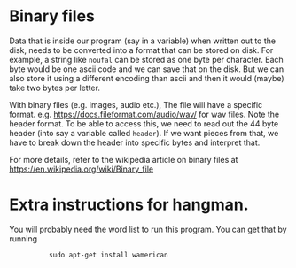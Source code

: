 # Binary files

Data that is inside our program (say in a variable) when written out
to the disk, needs to be converted into a format that can be stored on
disk. For example, a string like `noufal` can be stored as one byte
per character. Each byte would be one ascii code and we can save that
on the disk. But we can also store it using a different encoding than
ascii and then it would (maybe) take two bytes per letter. 

With binary files (e.g. images, audio etc.), The file will have a
specific format. e.g. https://docs.fileformat.com/audio/wav/ for wav
files. Note the header format. To be able to access this, we need to
read out the 44 byte header (into say a variable called `header`). If
we want pieces from that, we have to break down the header into
specific bytes and interpret that. 

For more details, refer to the wikipedia article on binary files at https://en.wikipedia.org/wiki/Binary_file

# Extra instructions for hangman. 
You will probably need the word list to run this program. You can get
that by running

              sudo apt-get install wamerican
